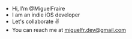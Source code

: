 - Hi, I’m @MiguelFraire
- I am an indie iOS developer
- Let's collaborate ✌️
- You can reach me at miguelfr.dev@gmail.com

<!---
MiguelFraire/MiguelFraire is a ✨ special ✨ repository because its `README.md` (this file) appears on your GitHub profile.
You can click the Preview link to take a look at your changes.
--->
